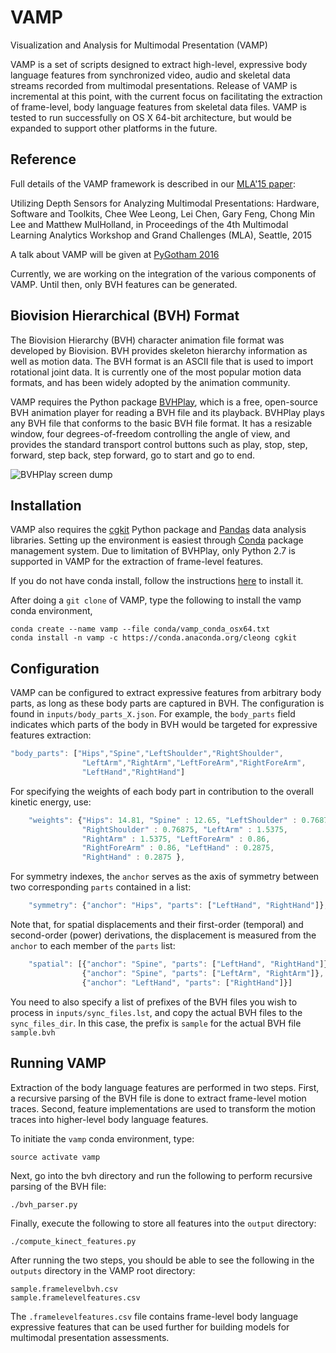 # VAMP

Visualization and Analysis for Multimodal Presentation (VAMP)

VAMP is a set of scripts designed to extract high-level, expressive body language features from synchronized video, audio and skeletal data streams recorded from multimodal presentations. Release of VAMP is incremental at this point, with the current focus on facilitating the extraction of frame-level, body language features from skeletal data files. VAMP is tested to run successfully on OS X 64-bit architecture, but would be expanded to support other platforms in the future.


Reference
---------
Full details of the VAMP framework is described in our [MLA'15 paper](http://benleong.net/downloads/icmi-mla-2015-leong.pdf):

Utilizing Depth Sensors for Analyzing Multimodal Presentations: Hardware, Software and Toolkits,
Chee Wee Leong, Lei Chen, Gary Feng, Chong Min Lee and Matthew MulHolland,
in Proceedings of the 4th Multimodal Learning Analytics Workshop and Grand Challenges (MLA), Seattle, 2015

A talk about VAMP will be given at [PyGotham 2016](https://2016.pygotham.org/)

Currently, we are working on the integration of the various components of VAMP. Until then, only BVH features can be generated.

Biovision Hierarchical (BVH) Format
---------
The Biovision Hierarchy (BVH) character animation file format was developed by Biovision. BVH provides skeleton hierarchy information as well as motion data. The BVH format is an ASCII file that is used to import rotational joint data. It is currently one of the most popular motion data formats, and has been widely adopted by the animation community.

VAMP requires the Python package [BVHPlay](https://sites.google.com/a/cgspeed.com/cgspeed/bvhplay), which is a free, open-source BVH animation player for reading a BVH file and its playback. BVHPlay plays any BVH file that conforms to the basic BVH file format. It has a resizable window, four degrees-of-freedom controlling the angle of view, and provides the standard transport control buttons such as play, stop, step, forward, step back, step forward, go to start and go to end.

![BVHPlay screen dump](https://sites.google.com/a/cgspeed.com/cgspeed/bvhplay/screenshot1.jpg)

Installation
---------
VAMP also requires the [cgkit](http://cgkit.sourceforge.net/) Python package and [Pandas](http://pandas.pydata.org/) data analysis libraries. Setting up the environment is easiest through [Conda](http://conda.pydata.org/docs/) package management system. Due to limitation of BVHPlay, only Python 2.7 is supported in VAMP for the extraction of frame-level features.

If you do not have conda install, follow the instructions [here](http://docs.continuum.io/anaconda/install) to install it.

After doing a `git clone` of VAMP, type the following to install the vamp conda environment,

```
conda create --name vamp --file conda/vamp_conda_osx64.txt
conda install -n vamp -c https://conda.anaconda.org/cleong cgkit
```

Configuration
---------
VAMP can be configured to extract expressive features from arbitrary body parts, as long as these body parts are captured in BVH. The configuration is found in `inputs/body_parts_X.json`. For example, the `body_parts` field indicates which parts of the body in BVH would be targeted for expressive features extraction:

```javascript
"body_parts": ["Hips","Spine","LeftShoulder","RightShoulder",
    			"LeftArm","RightArm","LeftForeArm","RightForeArm",
    			"LeftHand","RightHand"]
```

For specifying the weights of each body part in contribution to the overall kinetic energy, use:

```javascript
	"weights": {"Hips": 14.81, "Spine" : 12.65, "LeftShoulder" : 0.76875,
				"RightShoulder" : 0.76875, "LeftArm" : 1.5375,
				"RightArm" : 1.5375, "LeftForeArm" : 0.86,
				"RightForeArm" : 0.86, "LeftHand" : 0.2875,
				"RightHand" : 0.2875 },
```

For symmetry indexes, the `anchor` serves as the axis of symmetry between two corresponding `parts` contained in a list:

```javascript
	"symmetry": {"anchor": "Hips", "parts": ["LeftHand", "RightHand"]},
```

Note that, for spatial displacements and their first-order (temporal) and second-order (power) derivations, the displacement is measured from the `anchor` to each member of the `parts` list:

```javascript
	"spatial": [{"anchor": "Spine", "parts": ["LeftHand", "RightHand"]},
				{"anchor": "Spine", "parts": ["LeftArm", "RightArm"]},
				{"anchor": "LeftHand", "parts": ["RightHand"]}]
```

You need to also specify a list of prefixes of the BVH files you wish to process in `inputs/sync_files.lst`, and copy the actual BVH files to the `sync_files_dir`. In this case, the prefix is `sample` for the actual BVH file `sample.bvh`


Running VAMP
---------
Extraction of the body language features are performed in two steps. First, a recursive parsing of the BVH file is done to extract frame-level motion traces. Second, feature implementations are used to transform the motion traces into higher-level body language features.

To initiate the `vamp` conda environment, type:

```
source activate vamp
```

Next, go into the bvh directory and run the following to perform recursive parsing of the BVH file:

```
./bvh_parser.py
```

Finally, execute the following to store all features into the `output` directory:

```
./compute_kinect_features.py
```

After running the two steps, you should be able to see the following in the `outputs` directory in the VAMP root directory:

```
sample.framelevelbvh.csv
sample.framelevelfeatures.csv
```

The `.framelevelfeatures.csv` file contains frame-level body language expressive features that can be used further for building models for multimodal presentation assessments.



